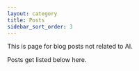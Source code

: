 ```yaml
---
layout: category
title: Posts
sidebar_sort_order: 3
---
```


This is page for blog posts not related to AI.

Posts get listed below here.

